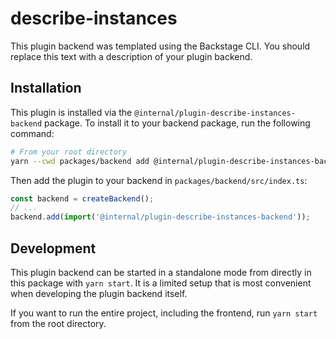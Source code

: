 # describe-instances

This plugin backend was templated using the Backstage CLI. You should replace this text with a description of your plugin backend.

## Installation

This plugin is installed via the `@internal/plugin-describe-instances-backend` package. To install it to your backend package, run the following command:

```bash
# From your root directory
yarn --cwd packages/backend add @internal/plugin-describe-instances-backend
```

Then add the plugin to your backend in `packages/backend/src/index.ts`:

```ts
const backend = createBackend();
// ...
backend.add(import('@internal/plugin-describe-instances-backend'));
```

## Development

This plugin backend can be started in a standalone mode from directly in this
package with `yarn start`. It is a limited setup that is most convenient when
developing the plugin backend itself.

If you want to run the entire project, including the frontend, run `yarn start` from the root directory.
